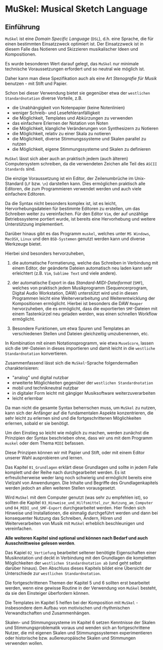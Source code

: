# MuSkel: Musical Sketch Language

## Einführung

`MuSkel` ist eine *Domain Specific Language* (`DSL`), d.h. eine Sprache, die für einen bestimmten 
Einsatzzweck optimiert ist. Der Einsatzzweck ist in diesem Falle das Notieren und Skizzieren 
musikalischer Ideen und Kompositionen.

Es wurde besonderen Wert darauf gelegt, das `MuSkel` nur minimale technische Voraussetzungen erfordert 
und so neutral wie möglich ist.

Daher kann man diese Spezifikation auch als eine Art *Stenografie für Musik* benutzen - mit Stift und Papier.

Schon bei dieser Verwendung bietet sie gegenüber etwa der `westlichen Standardnotation` diverse Vorteile, z.B. 
- die Unabhängigkeit von Notenpapier (keine Notenlinien)
- weniger Schreib- und Lesefehleranfälligkeit
- die Möglichkeit, Templates und Abkürzungen zu verwenden
- das einfachere Erlernen der Notation von Noten
- die Möglichkeit, klangliche Veränderungen von Synthesizern zu Notieren
- die Möglichkeit, relativ zu einer Skala zu notieren
- die Möglichkeit, diverse Stimmungssysteme und Skalen parallel zu nutzen
- die Möglichkeit, eigene Stimmungssysteme und Skalen zu definieren

`MuSkel` lässt sich aber auch an praktisch jedem (auch älteren) Computersystem schreiben, da die 
verwendeten Zeichen alle Teil des `ASCII Standards` sind.

Die einzige Voraussetzung ist ein Editor, der Zeilenumbrüche im Unix-Standard (`LF` bzw. `\n`) darstellen 
kann. Dies ermöglichen praktisch alle Editoren, die zum Programmieren verwendet werden und auch viele 
einfachere Editoren.

Da die Syntax nicht besonders komplex ist, ist es leicht, Hervorhebungsdateien für bestimmte Editoren zu 
erstellen, um das Schreiben weiter zu vereinfachen. Für den Editor `Vim`, der auf unzählige Betriebssysteme 
portiert wurde, ist bereits eine Hervorhebung und weitere Unterstützung implementiert.

Darüber hinaus gibt es das Programm `muskel`, welches unter `MS Windows`, `MacOSX`, `Linux` und den 
`BSD-Systemen` genutzt werden kann und diverse Werkzeuge bietet. 

Hierbei sind besonders hervorzuheben, 

1. die automatische Formatierung, welche das Schreiben in Verbindung
mit einem Editor, der geänderte Dateien automatisch neu laden kann sehr erleichtert 
(z.B. `Vim`, `Sublime Text` und viele andere).

2. der automatische Export in das *Standard-MIDI-Dateiformat* (`SMF`), welches von praktisch jedem 
Musikprogramm (Sequencerprogram, Digital Audio Workstation, DAW) unterstützt wird und in diesen Programmen 
leicht eine Weiterverarbeitung und Weiterentwicklung der Kompositionen ermöglicht. Hierbei ist besonders 
die DAW `Reaper` hervorzuheben, die es ermöglicht, dass die exportierten `SMF`-Dateien mit einem 
Tastenkürzel neu geladen werden, was einen schnellen Workflow ermöglicht. 

3. Besondere Funktionen, um etwa Spuren und Templates an verschiedenen Stellen und Dateien gleichzeitig umzubenennen, etc.

In Kombination mit einem Notationsprogramm, wie etwa `MuseScore`, lassen sich die `SMF`-Dateien in dieses 
importieren und damit leicht in die `westliche Standardnotation` konvertieren.

Zusammenfassend lässt sich die `MuSkel`-Sprache folgendermaßen charakterisieren:
- "analog" und digital nutzbar
- erweiterte Möglichkeiten gegenüber der `westlichen Standardnotation`
- mobil und technikneutral nutzbar
- in digitaler Form leicht mit gängiger Musiksoftware weiterzuverarbeiten
- leicht erlernbar

Da man nicht die gesamte Syntax beherrschen muss, um `MuSkel` zu nutzen, kann sich der Anfänger auf die 
fundamentalen Aspekte konzentrieren, die sehr leicht zu erlernen sind und die fortgeschrittenen 
Möglichkeiten erlernen, sobald er sie benötigt.

Um den Einstieg so leicht wie möglich zu machen, werden zunächst die Prinzipien der Syntax beschrieben 
ohne, dass wir uns mit dem Programm `muskel` oder dem Thema `MIDI` befassen.

Diese Prinzipen können wir mit Papier und Stift, oder mit einem Editor unserer Wahl ausprobieren und lernen.

Das Kapitel `01_Grundlagen` erklärt diese Grundlagen und sollte in jedem Falle komplett und der Reihe 
nach durchgearbeitet werden. Es ist erfreulicherweise weder lang noch schwierig und ermöglicht bereits 
eine Vielzahl von Anwendungen. Die Inhalte und Begriffe des Grundlagenkapitels werden jedoch an allen 
weiteren Stellen vorausgesetzt.

Wird `MuSkel` mit dem Computer genutzt (was sehr zu empfehlen ist), so sollten die Kapitel `03_Hinweise_und_Hilfsmittel_zur_Nutzung_am_Computer` und `04_MIDI_und_SMF-Export` durchgearbeitet werden. 
Hier finden sich Hinweise und Installationen, die einmalig durchgeführt werden und dann bei konsequenter 
Nutzung das Schreiben, Ändern, Hören und Weiterverarbeiten von Musik mit `MuSkel` erheblich beschleunigen 
und vereinfachen.

**Alle weiteren Kapitel sind optional und können nach Bedarf und auch Ausschnittweise gelesen werden**.

Das Kapiel `02_Vertiefung` bearbeitet seltener benötigte Eigenschaften einer Musiknotation und deckt in 
Verbindung mit den Grundlagen die kompletten Möglichkeiten der `westlichen Standardnotation ab` (und geht
selbst darüber hinaus). Den Abschluss dieses Kapitels bildet eine Übersicht der Unterschiede zur 
`westlichen Standardnotation`.

Die fortgeschrittenen Themen der Kapitel 5 und 6 sollten erst bearbeitet werden, wenn eine gewisse 
Routine in der Verwendung von `MuSkel` besteht, da sie den Einsteiger überfordern können. 

Die Templates im Kapitel 5 helfen bei der Komposition mit `MuSkel` - insbesondere dem Aufbau von 
motivischen und rhythmischen Verwandtschaften und Zusammenhängen.

Skalen- und Stimmungssysteme im Kapitel 6 setzen Kenntnisse der Skalen und Stimmungsproblematik voraus 
und wenden sich an fortgeschrittene Nutzer, die mit eigenen Skalen und Stimmungssystemen experimentieren 
oder historische bzw. außereuropäische Skalen und Stimmungen verwenden wollen.

 